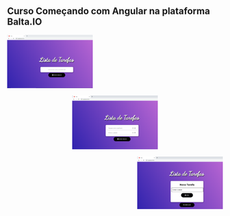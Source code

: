 ## Curso Começando com Angular na plataforma Balta.IO

<p align="left">
  <img width="200" src="https://github.com/silvarafaell/Comecando-com-Angular/blob/main/todo/src/TelaInical_README.png?raw=true">
</p>

<p align="center">
  <img width="200" src="https://github.com/silvarafaell/Comecando-com-Angular/blob/main/todo/src/README_TelaComTarefa.png?raw=true">
</p>

<p align="right">
  <img width="200" src="https://github.com/silvarafaell/Comecando-com-Angular/blob/main/todo/src/README_Ciando_Tarefa.png?raw=true">
</p>


